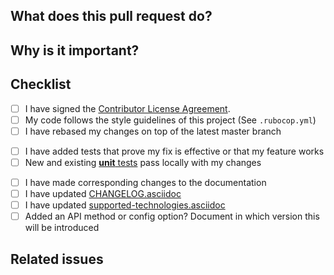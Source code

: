 <!--
A few suggestions about filling out this PR

1. Use a descriptive title for the PR.
2. If this pull request is work in progress, create a draft PR instead of prefixing the title with WIP.
3. Please label this PR at least one of the following labels, depending on the scope of your change:
- feature request, which adds new behavior
- bug fix
- enhancement, which modifies existing behavior
- breaking change
4. Remove those recommended/optional sections if you don't need them. Only "What does this PR do", "Why is it important?" and "Checklist" are mandatory.
5. Generally, we require that you test any code you are adding or modifying.
Once your changes are ready to submit for review:
6. Submit the pull request: Push your local changes to your forked copy of the repository and submit a pull request (https://help.github.com/articles/using-pull-requests).
7. Please be patient. We might not be able to review your code as fast as we would like to, but we'll do our best to dedicate to it the attention it deserves. Your effort is much appreciated!
-->

## What does this pull request do?

<!--
Use this space to describe what the proposed code _does_, ie. what precisely will be done differently from this change.
-->

## Why is it important?

<!--
Optionally provide an explanation of why this is important.
-->

## Checklist
<!--
Add a checklist of things that are required to be reviewed in order to have the PR approved

List here all the items you have verified BEFORE sending this PR. Please DO NOT remove any item, striking through those that do not apply. (Just in case, strikethrough uses two tildes. ~~Scratch this.~~)
-->

- [ ] I have signed the [Contributor License Agreement](https://www.elastic.co/contributor-agreement/). 
- [ ] My code follows the style guidelines of this project (See `.rubocop.yml`)
- [ ] I have rebased my changes on top of the latest master branch
<!--
Update your local repository with the most recent code from the main repo, and rebase your branch on top of the latest master branch. We prefer your initial changes to be squashed into a single commit. Later, if we ask you to make changes, add them as separate commits. This makes them easier to review.
-->
- [ ] I have added tests that prove my fix is effective or that my feature works
- [ ] New and existing [**unit** tests](https://github.com/elastic/apm-agent-ruby/blob/master/CONTRIBUTING.md#testing) pass locally with my changes
<!--
Run the test suite to make sure that nothing is broken. See https://github.com/elastic/apm-agent-ruby/blob/master/CONTRIBUTING.md#testing for details.
-->
- [ ] I have made corresponding changes to the documentation
- [ ] I have updated [CHANGELOG.asciidoc](CHANGELOG.asciidoc)
- [ ] I have updated [supported-technologies.asciidoc](docs/supported-technologies.asciidoc)
- [ ] Added an API method or config option? Document in which version this will be introduced

## Related issues
<!--
Link related issues below. Insert the issue link or reference after the word "Closes" if merging this should automatically close it.
- Closes #ISSUE_ID
- Relates #ISSUE_ID
- Requires #ISSUE_ID
- Superseds #ISSUE_ID
-->
